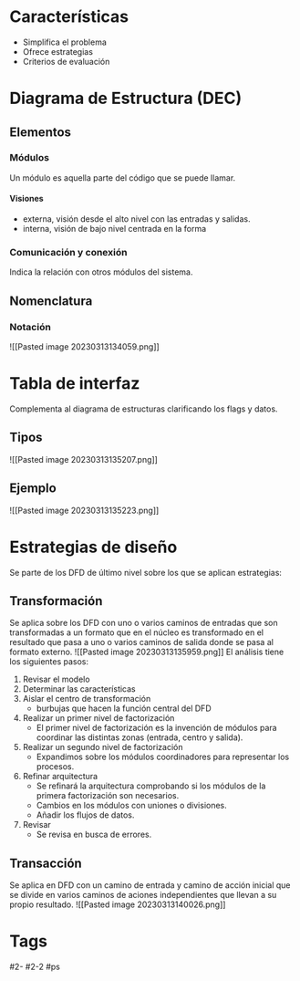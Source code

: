 # Características
- Simplifica el problema
- Ofrece estrategias
- Criterios de evaluación
# Diagrama de Estructura (DEC)
## Elementos
### Módulos
Un módulo es aquella parte del código que se puede llamar.
#### Visiones
- externa, visión desde el alto nivel con las entradas y salidas.
- interna, visión de bajo nivel centrada en la forma
### Comunicación y conexión
Indica la relación con otros módulos del sistema.
## Nomenclatura
### Notación
![[Pasted image 20230313134059.png]]
# Tabla de interfaz
Complementa al diagrama de estructuras clarificando los flags y datos.
## Tipos
![[Pasted image 20230313135207.png]]
## Ejemplo
![[Pasted image 20230313135223.png]]
# Estrategias de diseño
Se parte de los DFD de último nivel sobre los que se aplican estrategias:
## Transformación
Se aplica sobre los DFD con uno o varios caminos de entradas que son transformadas a un formato que en el núcleo es transformado en el resultado que pasa a uno o varios caminos de salida donde se pasa al formato externo.
![[Pasted image 20230313135959.png]]
El análisis tiene los siguientes pasos:
1. Revisar el modelo
2. Determinar las características
3. Aislar el centro de transformación
	- burbujas que hacen la función central del DFD
4. Realizar un primer nivel de factorización
	- El primer nivel de factorización es la invención de módulos para coordinar las distintas zonas (entrada, centro y salida).
5. Realizar un segundo nivel de factorización
	- Expandimos sobre los módulos coordinadores para representar los procesos.
6. Refinar arquitectura
	- Se refinará la arquitectura comprobando si los módulos de la primera factorización son necesarios.
	- Cambios en los módulos con uniones o divisiones.
	- Añadir los flujos de datos.
7. Revisar
	- Se revisa en busca de errores.
## Transacción
Se aplica en DFD con un camino de entrada y camino de acción inicial que se divide en varios caminos de aciones independientes que llevan a su propio resultado.
![[Pasted image 20230313140026.png]]
# Tags
#2- 
#2-2 
#ps